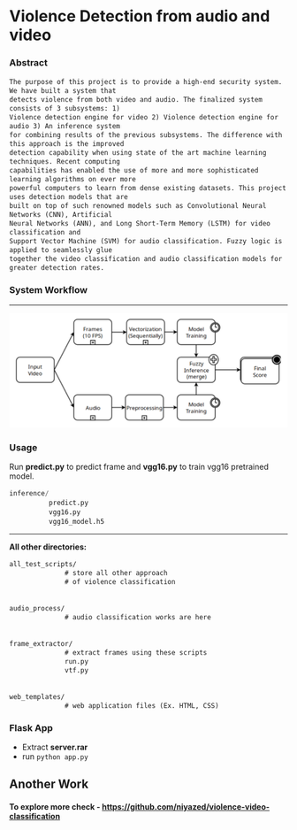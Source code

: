 # Violence Detection from audio and video

### Abstract

```
The purpose of this project is to provide a high-end security system. We have built a system that
detects violence from both video and audio. The finalized system consists of 3 subsystems: 1)
Violence detection engine for video 2) Violence detection engine for audio 3) An inference system
for combining results of the previous subsystems. The difference with this approach is the improved
detection capability when using state of the art machine learning techniques. Recent computing
capabilities has enabled the use of more and more sophisticated learning algorithms on ever more
powerful computers to learn from dense existing datasets. This project uses detection models that are
built on top of such renowned models such as Convolutional Neural Networks (CNN), Artificial
Neural Networks (ANN), and Long Short-Term Memory (LSTM) for video classification and
Support Vector Machine (SVM) for audio classification. Fuzzy logic is applied to seamlessly glue
together the video classification and audio classification models for greater detection rates.
```
### System Workflow

<hr>

![system_workflow.png](system_workflow.png)


### Usage

Run <b>predict.py</b> to predict frame and <b>vgg16.py</b> to train vgg16 pretrained model.
```python
inference/
          predict.py
          vgg16.py
          vgg16_model.h5        
```
<hr>
<b> All other directories:</b>
<br>

```
all_test_scripts/
              # store all other approach
              # of violence classification
     
     
audio_process/
              # audio classification works are here
              

frame_extractor/
              # extract frames using these scripts
              run.py
              vtf.py
              

web_templates/
              # web application files (Ex. HTML, CSS)
```
### Flask App

- Extract <b>server.rar</b>
- run `python app.py`


## Another Work

#### To explore more check - https://github.com/niyazed/violence-video-classification
